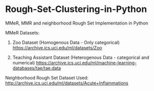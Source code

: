 # Rough-Set-Clustering-in-Python
MMeR, MMR and neighborhood Rough Set Implementation in Python

MMeR Datasets: 
1) Zoo Dataset (Homogenous Data - Only categorical)
https://archive.ics.uci.edu/ml/datasets/Zoo

2) Teaching Assistant Dataset (Heterogenous Data -  categorical and numerical)
https://archive.ics.uci.edu/ml/machine-learning-databases/tae/tae.data

Neighborhood Rough Set Dataset Used:
http://archive.ics.uci.edu/ml/datasets/Acute+Inflammations
